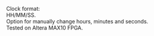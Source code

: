 Clock format:  
HH/MM/SS.  
Option for manually change hours, minutes and seconds.  
Tested on Altera MAX10 FPGA.
